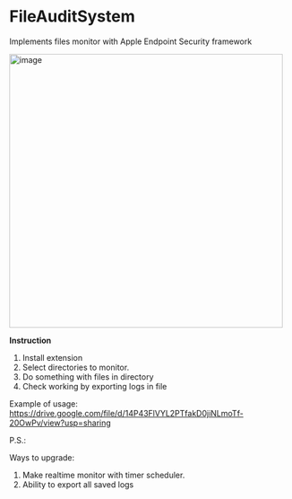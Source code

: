 # FileAuditSystem
Implements files monitor with Apple Endpoint Security framework

<img width="488" alt="image" src="https://user-images.githubusercontent.com/36739214/201655060-81664f5e-b3b8-4929-b0d9-d6b1736a31a7.png">

**Instruction**
1. Install extension 
2. Select directories to monitor. 
3. Do something with files in directory
4. Check working by exporting logs in file

Example of usage: 
https://drive.google.com/file/d/14P43FlVYL2PTfakD0jiNLmoTf-20OwPv/view?usp=sharing

P.S.: 

Ways to upgrade: 
1. Make realtime monitor with timer scheduler.
2. Ability to export all saved logs
